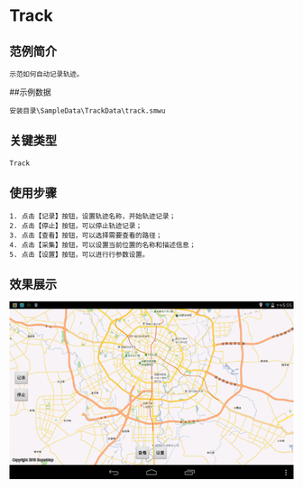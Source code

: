# Track

## 范例简介
	示范如何自动记录轨迹。

##示例数据

	安装目录\SampleData\TrackData\track.smwu

## 关键类型
	Track
	

## 使用步骤


	1. 点击【记录】按钮，设置轨迹名称，开始轨迹记录；
	2. 点击【停止】按钮，可以停止轨迹记录；
	3. 点击【查看】按钮，可以选择需要查看的路径；
	4. 点击【采集】按钮，可以设置当前位置的名称和描述信息；
	5. 点击【设置】按钮，可以进行行参数设置。

## 效果展示

![image](Track.png)
